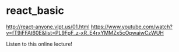 # react_basic

http://react-anyone.vlpt.us/01.html
https://www.youtube.com/watch?v=fT9iFFAt60E&list=PL9FpF_z-xR_E4rxYMMZx5cOpwaiwCzWUH

Listen to this online lecture!

